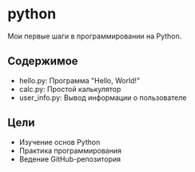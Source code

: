# python

Мои первые шаги в программировании на Python.

## Содержимое
- hello.py: Программа "Hello, World!"
- calc.py: Простой калькулятор
- user_info.py: Вывод информации о пользователе

## Цели
- Изучение основ Python
- Практика программирования
- Ведение GitHub-репозитория